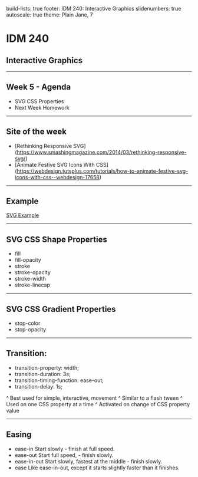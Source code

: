 build-lists: true
footer: IDM 240: Interactive Graphics
slidenumbers: true
autoscale: true
theme: Plain Jane, 7

# IDM 240
## Interactive Graphics

---
## Week 5 - Agenda
- SVG CSS Properties
- Next Week Homework

---

## Site of the week
- [Rethinking Responsive SVG] (https://www.smashingmagazine.com/2014/03/rethinking-responsive-svg/)
- [Animate Festive SVG Icons With CSS] (https://webdesign.tutsplus.com/tutorials/how-to-animate-festive-svg-icons-with-css--webdesign-17658)


---

## Example 
[SVG Example](https://www.w3schools.com/graphics/tryit.asp?filename=trysvg_myfirst)

---
## SVG CSS Shape Properties
- fill
- fill-opacity
- stroke
- stroke-opacity
- stroke-width
- stroke-linecap

---

## SVG CSS Gradient Properties
- stop-color
- stop-opacity

---

## Transition:
- transition-property: width;
- transition-duration: 3s;
- transition-timing-function: ease-out;
- transition-delay: 1s;

^ Best used for simple, interactive, movement
^ Similar to a flash tween
^ Used on one CSS property at a time
^ Activated on change of CSS property value

---
## Easing
- ease-in Start slowly - finish at full speed.
- ease-out Start full speed, - finish slowly.
- ease-in-out Start slowly, fastest at the middle - finish slowly.
- ease Like ease-in-out, except it starts slightly faster than it finishes.
